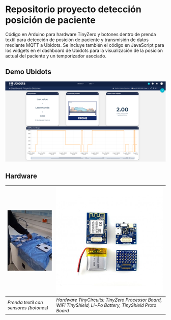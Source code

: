 # Repositorio proyecto detección posición de paciente
Código en Arduino para hardware TinyZero y botones dentro de prenda textil para detección de posición de paciente y transmisión de datos mediante MQTT a Ubidots. Se incluye también el código en JavaScript para los widgets en el dashboard de Ubidots para la visualización de la posición actual del paciente y un temporizador asociado. 

## Demo Ubidots
![ubidots-dashboard](img/ubidots-dashboard.png)

## Hardware
| ![](img/prototipo.png) | ![](img/tinyzero.jpg)|
| --- | --- |
| *Prenda textil con sensores (botones)* | *Hardware TinyCircuits: TinyZero Processor Board, WiFi TinyShield, Li-Po Battery, TinyShield Proto Board* |

